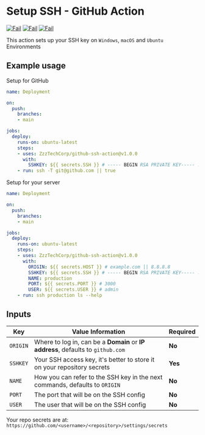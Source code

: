 # Setup SSH - GitHub Action

[![Fail](https://github.com/ZzzTechCorp/github-ssh-action/actions/workflows/windows.yml/badge.svg)](https://github.com/ZzzTechCorp/github-ssh-action)
[![Fail](https://github.com/ZzzTechCorp/github-ssh-action/actions/workflows/macos.yml/badge.svg)](https://github.com/ZzzTechCorp/github-ssh-action)
[![Fail](https://github.com/ZzzTechCorp/github-ssh-action/actions/workflows/ubuntu.yml/badge.svg)](https://github.com/ZzzTechCorp/github-ssh-action)

This action sets up your SSH key on `Windows`, `macOS` and `Ubuntu` Environments

## Example usage

Setup for GitHub

```yml
name: Deployment

on:
  push:
    branches:
    - main

jobs:
  deploy:
    runs-on: ubuntu-latest
    steps:
    - uses: ZzzTechCorp/github-ssh-action@v1.0.0
      with:
        SSHKEY: ${{ secrets.SSH }} # ----- BEGIN RSA PRIVATE KEY----- ...
    - run: ssh -T git@github.com || true
```

Setup for your server

```yml
name: Deployment

on:
  push:
    branches:
    - main

jobs:
  deploy:
    runs-on: ubuntu-latest
    steps:
    - uses: ZzzTechCorp/github-ssh-action@v1.0.0
      with:
        ORIGIN: ${{ secrets.HOST }} # example.com || 8.8.8.8
        SSHKEY: ${{ secrets.SSH }} # ----- BEGIN RSA PRIVATE KEY----- ...
        NAME: production
        PORT: ${{ secrets.PORT }} # 3000
        USER: ${{ secrets.USER }} # admin
    - run: ssh production ls --help
```

## Inputs

| Key      | Value Information                                                                | Required |
|----------|----------------------------------------------------------------------------------|----------|
| `ORIGIN` | Where to log in, can be a **Domain** or **IP address**, defaults to `github.com` | **No**   |
| `SSHKEY` | Your SSH access key, it's better to store it on your repository secrets          | **Yes**  |
| `NAME`   | How you can refer to the SSH key in the next commands, defaults to `ORIGIN`      | **No**   |
| `PORT`   | The port that will be on the SSH config                                          | **No**   |
| `USER`   | The user that will be on the SSH config                                          | **No**   |

Your repo secrets are at: `https://github.com/<username>/<repository>/settings/secrets`
